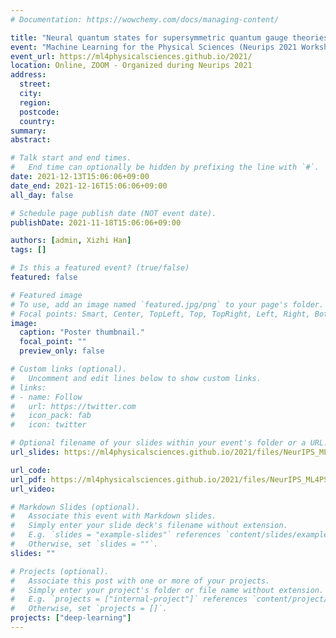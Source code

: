 ```yaml
---
# Documentation: https://wowchemy.com/docs/managing-content/

title: "Neural quantum states for supersymmetric quantum gauge theories"
event: "Machine Learning for the Physical Sciences (Neurips 2021 Workshop)"
event_url: https://ml4physicalsciences.github.io/2021/
location: Online, ZOOM - Organized during Neurips 2021
address:
  street:
  city:
  region:
  postcode:
  country:
summary:
abstract:

# Talk start and end times.
#   End time can optionally be hidden by prefixing the line with `#`.
date: 2021-12-13T15:06:06+09:00
date_end: 2021-12-16T15:06:06+09:00
all_day: false

# Schedule page publish date (NOT event date).
publishDate: 2021-11-18T15:06:06+09:00

authors: [admin, Xizhi Han]
tags: []

# Is this a featured event? (true/false)
featured: false

# Featured image
# To use, add an image named `featured.jpg/png` to your page's folder.
# Focal points: Smart, Center, TopLeft, Top, TopRight, Left, Right, BottomLeft, Bottom, BottomRight.
image:
  caption: "Poster thumbnail."
  focal_point: ""
  preview_only: false

# Custom links (optional).
#   Uncomment and edit lines below to show custom links.
# links:
# - name: Follow
#   url: https://twitter.com
#   icon_pack: fab
#   icon: twitter

# Optional filename of your slides within your event's folder or a URL.
url_slides: https://ml4physicalsciences.github.io/2021/files/NeurIPS_ML4PS_2021_46_poster.png

url_code:
url_pdf: https://ml4physicalsciences.github.io/2021/files/NeurIPS_ML4PS_2021_46.pdf
url_video:

# Markdown Slides (optional).
#   Associate this event with Markdown slides.
#   Simply enter your slide deck's filename without extension.
#   E.g. `slides = "example-slides"` references `content/slides/example-slides.md`.
#   Otherwise, set `slides = ""`.
slides: ""

# Projects (optional).
#   Associate this post with one or more of your projects.
#   Simply enter your project's folder or file name without extension.
#   E.g. `projects = ["internal-project"]` references `content/project/deep-learning/index.md`.
#   Otherwise, set `projects = []`.
projects: ["deep-learning"]
---
```


